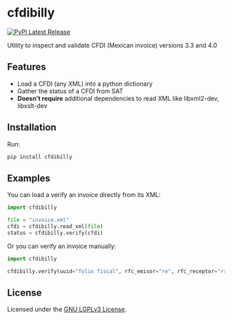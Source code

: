 # cfdibilly
[![PyPI Latest Release](https://img.shields.io/pypi/v/cfdibilly.svg)](https://pypi.org/project/cfdibilly/)

Utility to inspect and validate CFDI (Mexican invoice) versions 3.3 and 4.0

## Features

* Load a CFDI (any XML) into a python dictionary
* Gather the status of a CFDI from SAT
* **Doesn't require** additional dependencies to read XML like libxml2-dev, libxslt-dev

## Installation

Run:

```sh
pip install cfdibilly
```

## Examples

You can load a verify an invoice directly from its XML:

````python
import cfdibilly

file = "invoice.xml"
cfdi = cfdibilly.read_xml(file)
status = cfdibilly.verify(cfdi)
````

Or you can verify an invoice manually:

````python
import cfdibilly

cfdibilly.verify(uuid="folio fiscal", rfc_emisor="re", rfc_receptor="rr", total_facturado=150.00)
````

## License

Licensed under the [GNU LGPLv3 License](https://github.com/peguerosdc/cfdibilly/blob/master/LICENSE).